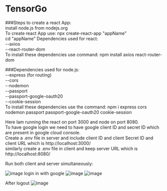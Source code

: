 # TensorGo
###Steps to create a react App:<br>
install node.js from nodejs.org <br>
To create react App use: npx create-react-app "appName"<br>
cd "appName"
Dependencies used for react:<br>
--axios <br>
--react-router-dom <br>
To install these dependencies use command: npm install axios react-router-dom<br>

###Dependencies used for node.js:<br>
--express (for routing)<br>
--cors<br>
--nodemon<br>
--passport<br>
--passport-google-oauth20<br>
--cookie-session<br>
To install these dependencies use the command: npm i express cors nodemon passport passport-google-oauth20 cookie-session<br>

Here Iam running the react on port 3000 and node on port 8080.<br>
To have google login we need to have google client ID and secret ID which are present in google cloud console.<br>
Create a .env file in server and include client ID and client Secret ID and client URL which is http://localhost:3000/ <br>
similarly create a .env file in client and keep server URL which is http://localhost:8080/ <br>

Run both client and server simultaneously:

![image](https://github.com/NEDUNURIGANESH/TensorGo/assets/113292508/d7e3f237-ef97-407d-8e4a-62ca70811fe5)
login in with google
![image](https://github.com/NEDUNURIGANESH/TensorGo/assets/113292508/c5cdcee3-f20e-41b8-a22e-2d0185d4805e)
![image](https://github.com/NEDUNURIGANESH/TensorGo/assets/113292508/a5e1cb6e-0d53-4bd8-9868-fb779fe37cee)


After logout
![image](https://github.com/NEDUNURIGANESH/TensorGo/assets/113292508/3afcba16-b590-4e15-8e0c-eb3e1fa8e83d)



